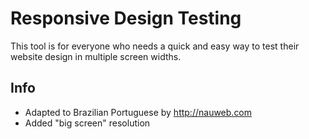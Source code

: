 # Responsive Design Testing
This tool is for everyone who needs a quick and easy way to test their website design in multiple screen widths.

## Info
- Adapted to Brazilian Portuguese by http://nauweb.com
- Added "big screen" resolution